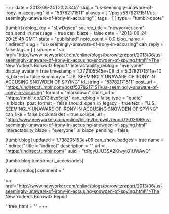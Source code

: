 +++
date = 2013-06-24T20:25:45Z
slug = "us-seemingly-unaware-of-irony-in-accusing"
id = "53782171511"
aliases = [ "/post/53782171511/us-seemingly-unaware-of-irony-in-accusing" ]
tags = [ ]
type = "tumblr-quote"

[tumblr]
reblog_key = "sLwDgscp"
source_title = "newyorker.com"
can_send_in_message = true
can_blaze = false
date = "2013-06-24 20:25:45 GMT"
state = "published"
note_count = 0.0
blog_name = "indirect"
slug = "us-seemingly-unaware-of-irony-in-accusing"
can_reply = false
tags = [ ]
source = "<a href=\"http://www.newyorker.com/online/blogs/borowitzreport/2013/06/us-seemingly-unaware-of-irony-in-accusing-snowden-of-spying.html\">The New Yorker&rsquo;s Borowitz Report</a>"
interactability_reblog = "everyone"
display_avatar = true
timestamp = 1.372105545e+09
id = 5.3782171511e+10
is_blazed = false
summary = "U.S. SEEMINGLY UNAWARE OF IRONY IN ACCUSING SNOWDEN OF SPYING"
id_string = "53782171511"
post_url = "https://indirect.tumblr.com/post/53782171511/us-seemingly-unaware-of-irony-in-accusing"
format = "markdown"
short_url = "https://tmblr.co/ZY3jbyo5gizt"
can_reblog = false
type = "quote"
is_blocks_post_format = false
should_open_in_legacy = true
text = "U.S. SEEMINGLY UNAWARE OF IRONY IN ACCUSING SNOWDEN OF SPYING"
can_like = false
bookmarklet = true
source_url = "http://www.newyorker.com/online/blogs/borowitzreport/2013/06/us-seemingly-unaware-of-irony-in-accusing-snowden-of-spying.html"
interactability_blaze = "everyone"
is_blaze_pending = false

[tumblr.blog]
updated = 1.738205153e+09
can_show_badges = true
name = "indirect"
title = "indirect"
description = ""
url = "https://indirect.tumblr.com/"
uuid = "t:PgyUJU3SA2Klwyt81UWAwQ"

[tumblr.blog.tumblrmart_accessories]

[tumblr.reblog]
comment = "<p><a href=\"http://www.newyorker.com/online/blogs/borowitzreport/2013/06/us-seemingly-unaware-of-irony-in-accusing-snowden-of-spying.html\">The New Yorker’s Borowitz Report</a></p>"
tree_html = ""
+++
